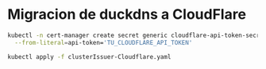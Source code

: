 # Migracion de duckdns a CloudFlare

```bash
kubectl -n cert-manager create secret generic cloudflare-api-token-secret \
  --from-literal=api-token='TU_CLOUDFLARE_API_TOKEN'

kubectl apply -f clusterIssuer-Cloudflare.yaml
```